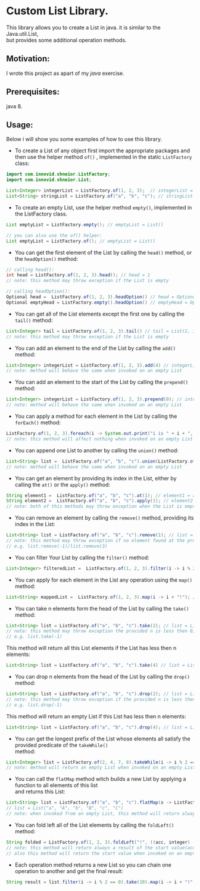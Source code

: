 # Custom List Library.

This library allows you to create a List in java. it is similar to the Java.util.List,  
but provides some additional operation methods.  

## Motivation:

I wrote this project as apart of my _java_ exercise.  

## Prerequisites:

java 8.

## Usage: 
Below i will show you some examples of how to use this library.

- To create a List of any object first import the appropriate packages and then use the helper method `of()` , implemented in the static `ListFactory` class:

```java
import com.innovid.shneior.ListFactory;  
import com.innovid.shneior.List;  

List<Integer> integerList = ListFactory.of(1, 2, 3);  // integerList = List(1, 2, 3)
List<String> stringList = ListFactory.of("a", "b", "c"); // stringList = List("a", "b", "c")
```   
- To create an empty List, use the helper method `empty()`, implemented in the ListFactory class.
```java
List emptyList = ListFactory.empty(); // emptyList = List()  

// you can also use the of() helper:
List emptyList = ListFactory.of(); // emptyList = List()
```
- You can get the first element of the List by calling the `head()` method, or the `headOption()` method: 
```java
// calling head():
int head = ListFactory.of(1, 2, 3).head(); // head = 1
// note: this method may throw exception if the List is empty  

// calling headOption():
Optional head =  ListFactory.of(1, 2, 3).headOption() // head = Optional[1]
Optional emptyHead = ListFactory.empty().headOption() // emptyHead = Optional.empty
```
- You can get all of the List elements except the first one by calling the `tail()` method:
```java
List<Integer> tail = ListFactory.of(1, 2, 3).tail() // tail = List(2, 3)
// note: this method may throw exception if the List is empty 
```
- You can add an element to the end of the List by calling the `add()` method:
```java
List<Integer> integerList = ListFactory.of(1, 2, 3).add(4) // integerList = List(1, 2, 3, 4)
// note: method will behave the same when invoked on an empty List
```
- You can add an element to the start of the List by calling the `prepend()` method:
```java
List<Integer> integerList = ListFactory.of(1, 2, 3).prepend(0); // integerList = List(0, 1, 2, 3)
// note: method will behave the same when invoked on an empty List
```
- You can apply a method for each element in the List by calling the `forEach()` method:
```java
ListFactory.of(1, 2, 3).foreach(i -> System.out.print("i is " + i + ", ")); // prints: i is 1, i is 2, i is 3,
// note: this method will affect nothing when invoked on an empty List
``` 
- You can append one List to another by calling the `union()` method:
```java
List<String> list =  ListFactory.of("a", "b", "c").union(ListFactory.of("d", "e"); // list = List(a, b, c, d, e)
// note: method will behave the same when invoked on an empty List
```
- You can get an element by providing its index in the List, either by calling the `at()` or the `apply()` method:
```java
String element1 =  ListFactory.of("a", "b", "c").at(1); // element1 = a
String element2 =  ListFactory.of("a", "b", "c").apply(1); // element2 = a
// note: both of this methods may throw exception when the List is empty
```
- You can remove an element by calling the `remove()` method, providing its index in the List:
```java
List<String> list = ListFactory.of("a", "b", "c").remove(1); // list = List(a, c)
// note: this method may throw exception if no element found at the provided index,   
// e.g. list.remove(-1)/list.remove(3)
```
- You can filter Your List by calling the `filter()` method:
```java
List<Integer> filteredList =  ListFactory.of(1, 2, 3).filter(i -> i % 2 == 0); // filteredList = List(2)
```
- You can apply for each element in the List any operation using the `map()` method:
```java
List<String> mappedList =  ListFactory.of(1, 2, 3).map(i -> i + "!"); // mappedList = List(1!, 2!, 3!)
```
- You can take n elements form the head of the List by calling the `take()` method:
```java
List<String> list = ListFactory.of("a", "b", "c").take(2); // list = List(a, b)
// note: this method may throw exception the provided n is less then 0,   
// e.g. list.take(-1)
```   
This method will return all this List elements if the List has less then n elements:  
```java
List<String> list = ListFactory.of("a", "b", "c").take(4) // list = List(a, b, c)
```

- You can drop n elements from the head of the List by calling the `drop()` method:
```java
List<String> list = ListFactory.of("a", "b", "c").drop(2); // list = List(c)
// note: this method may throw exception if the provided n is less then 0,   
// e.g. list.drop(-1)
```
This method will return an empty List if this List has less then n elements: 
```java
List<String> list = ListFactory.of("a", "b", "c").drop(4); // list = List()
```   
- You can get the longest prefix of the List whose elements all satisfy the provided predicate of the `takeWhile()`  
 method: 
```java
List<Integer> list = ListFactory.of(2, 4, 7, 8).takeWhile(i -> i % 2 == 0); // list = List(2, 4)
// note: method will return an empty List when invoked on an empty List
```
- You can call the `flatMap` method witch builds a new List by applying a function to all elements of this list  
 and returns this List:
 ```java
List<String> list = ListFactory.of("a", "b", "c").flatMap(s -> ListFactory.of(s.toLowerCase(), s.toUpperCase()));  
// list = List("a", "A", "b", "B", "c", "C")  
// note: when invoked from an empty List, this method will return always empty List 
```
- You can fold left all of the List elements by calling the `foldLeft()` method:
```java
String folded = ListFactory.of(1, 2, 3).foldLeft("!", ((acc, integer) -> acc + integer)); // folded = List(!123)  
// note: this method will return always a result of the start value(acc) type  
// also this method will return the start value when invoked on an empty List
```
- Each operation method returns a new List so you can chain one operation to another and get the final result:
```java
String result = list.filter(i -> i % 2 == 0).take(10).map(i -> i + "!").toString();
```